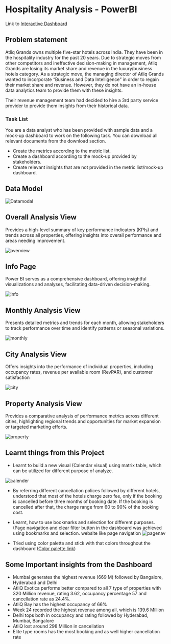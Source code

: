 # Hospitality Analysis - PowerBI

Link to [Interactive Dashboard](https://www.novypro.com/project/hospitality-analysis-35)

## Problem statement

Atliq Grands owns multiple five-star hotels across India. They have been in the hospitality industry for the past 20 years. Due to strategic moves from other competitors and ineffective decision-making in management, Atliq Grands are losing its market share and revenue in the luxury/business hotels category. As a strategic move, the managing director of Atliq Grands wanted to incorporate “Business and Data Intelligence” in order to regain their market share and revenue. However, they do not have an in-house data analytics team to provide them with these insights.

Their revenue management team had decided to hire a 3rd party service provider to provide them insights from their historical data.

### Task List

You are a data analyst who has been provided with sample data and a mock-up dashboard to work on the following task. You can download all relevant documents from the download section.

- Create the metrics according to the metric list. 
- Create a dashboard according to the mock-up provided by stakeholders. 
- Create relevant insights that are not provided in the metric list/mock-up dashboard.

## Data Model

![Datamodal](https://github.com/sunnapupavan/Hospitality-Analysis/assets/146903836/e125f5cb-dae8-4e1c-a034-d5def3817f71)

## Overall Analysis View
Provides a high-level summary of key performance indicators (KPIs) and trends across all properties, offering insights into overall performance and areas needing improvement.

![overview](https://github.com/sunnapupavan/Hospitality-Analysis/assets/146903836/c364f01d-bdfb-417d-b9a8-01f7c281475f)

## Info Page
Power BI serves as a comprehensive dashboard, offering insightful visualizations and analyses, facilitating data-driven decision-making.

![info](https://github.com/sunnapupavan/Hospitality-Analysis/assets/146903836/cacec18c-e99d-4b58-a4c7-9d1b7a38c8d3)

## Monthly Analysis View
 Presents detailed metrics and trends for each month, allowing stakeholders to track performance over time and identify patterns or seasonal variations.


![monthly](https://github.com/sunnapupavan/Hospitality-Analysis/assets/146903836/c69f24eb-8739-427e-b202-aad3ef8fb7bf)

## City Analysis View
 Offers insights into the performance of individual properties, including occupancy rates, revenue per available room (RevPAR), and customer satisfaction 


![city](https://github.com/sunnapupavan/Hospitality-Analysis/assets/146903836/642890e5-97c4-48fe-a2de-9fb4f25134e6)

## Property Analysis View
  Provides a comparative analysis of performance metrics across different cities, highlighting regional trends and opportunities for market expansion or targeted marketing efforts.

![property](https://github.com/sunnapupavan/Hospitality-Analysis/assets/146903836/214153d5-eeca-4aeb-baaf-901f3aa28587)

## Learnt things from this Project 
- Learnt to build a new visual (Calendar visual) using matrix table, which can be utilized for different purpose of analyze.

![calender](https://github.com/sunnapupavan/Hospitality-Analysis/assets/146903836/cd1d0a31-8b52-4473-9af4-fd0a0d3efdcd)

- By referring different cancellation polices followed by different hotels, understood that most of the hotels charge zero fee, only if the booking is cancelled before three months of booking date. If the booking is cancelled after that, the charge range from 60 to 90% of the booking cost.

- Learnt, how to use bookmarks and selection for different purposes. (Page navigation and clear filter button in the dashboard was achieved using bookmarks and selection. website like page navigation 
![pagenav](https://github.com/sunnapupavan/Hospitality-Analysis/assets/146903836/bc840773-2484-4ff2-a681-5f1987e72984)
- Tried using color palette and stick with that colors throughout the dashboard ([Color palette link](https://colorhunt.co/palette/06113cff8c32ddddddeeeeee))

## Some Important insights from the Dashboard

- Mumbai generates the highest revenue (669 M) followed by Bangalore, Hyderabad and Delhi
- AtliQ Exotica performs better compared to all 7 type of properties with 320 Million revenue, rating 3.62, occupancy percentage 57 and cancellation rate as 24.4%.
- AtliQ Bay has the highest occupancy of 66%
- Week 24 recorded the highest revenue among all, which is 139.6 Million
- Delhi tops both in occupancy and rating followed by Hyderabad, Mumbai, Bangalore
- AtliQ lost around 298 Million in cancellation 
- Elite type rooms has the most booking and as well higher cancellation rate
